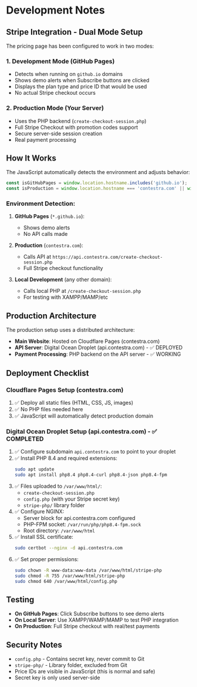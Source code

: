 # Development Notes

## Stripe Integration - Dual Mode Setup

The pricing page has been configured to work in two modes:

### 1. Development Mode (GitHub Pages)
- Detects when running on `github.io` domains
- Shows demo alerts when Subscribe buttons are clicked
- Displays the plan type and price ID that would be used
- No actual Stripe checkout occurs

### 2. Production Mode (Your Server)
- Uses the PHP backend (`create-checkout-session.php`)
- Full Stripe Checkout with promotion codes support
- Secure server-side session creation
- Real payment processing

## How It Works

The JavaScript automatically detects the environment and adjusts behavior:

```javascript
const isGitHubPages = window.location.hostname.includes('github.io');
const isProduction = window.location.hostname === 'contestra.com' || window.location.hostname === 'www.contestra.com';
```

### Environment Detection:

1. **GitHub Pages** (`*.github.io`): 
   - Shows demo alerts
   - No API calls made

2. **Production** (`contestra.com`):
   - Calls API at `https://api.contestra.com/create-checkout-session.php`
   - Full Stripe checkout functionality

3. **Local Development** (any other domain):
   - Calls local PHP at `/create-checkout-session.php`
   - For testing with XAMPP/MAMP/etc

## Production Architecture

The production setup uses a distributed architecture:

- **Main Website**: Hosted on Cloudflare Pages (contestra.com)
- **API Server**: Digital Ocean Droplet (api.contestra.com) - ✅ DEPLOYED
- **Payment Processing**: PHP backend on the API server - ✅ WORKING

## Deployment Checklist

### Cloudflare Pages Setup (contestra.com)

1. ✅ Deploy all static files (HTML, CSS, JS, images)
2. ✅ No PHP files needed here
3. ✅ JavaScript will automatically detect production domain

### Digital Ocean Droplet Setup (api.contestra.com) - ✅ COMPLETED

1. ✅ Configure subdomain `api.contestra.com` to point to your droplet
2. ✅ Install PHP 8.4 and required extensions:
   ```bash
   sudo apt update
   sudo apt install php8.4 php8.4-curl php8.4-json php8.4-fpm
   ```
3. ✅ Files uploaded to `/var/www/html/`:
   - `create-checkout-session.php`
   - `config.php` (with your Stripe secret key)
   - `stripe-php/` library folder
4. ✅ Configure NGINX:
   - Server block for api.contestra.com configured
   - PHP-FPM socket: `/var/run/php/php8.4-fpm.sock`
   - Root directory: `/var/www/html`
5. ✅ Install SSL certificate:
   ```bash
   sudo certbot --nginx -d api.contestra.com
   ```
6. ✅ Set proper permissions:
   ```bash
   sudo chown -R www-data:www-data /var/www/html/stripe-php
   sudo chmod -R 755 /var/www/html/stripe-php
   sudo chmod 640 /var/www/html/config.php
   ```

## Testing

- **On GitHub Pages**: Click Subscribe buttons to see demo alerts
- **On Local Server**: Use XAMPP/WAMP/MAMP to test PHP integration
- **On Production**: Full Stripe checkout with real/test payments

## Security Notes

- `config.php` - Contains secret key, never commit to Git
- `stripe-php/` - Library folder, excluded from Git
- Price IDs are visible in JavaScript (this is normal and safe)
- Secret key is only used server-side